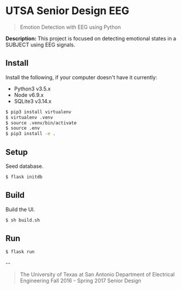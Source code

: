 # UTSA Senior Design EEG
> Emotion Detection with EEG using Python

**Description:** This project is focused on detecting emotional states in a SUBJECT using EEG signals.

## Install

Install the following, if your computer doesn't have it currently:

* Python3 v3.5.x
* Node v6.9.x
* SQLite3 v3.14.x

```bash
$ pip3 install virtualenv
$ virtualenv .venv
$ source .venv/bin/activate
$ source .env
$ pip3 install -e .
```

## Setup

Seed database.

```bash
$ flask initdb
```

## Build

Build the UI.

```bash
$ sh build.sh
```

## Run

```bash
$ flask run
```

--

> The University of Texas at San Antonio
> Department of Electrical Engineering
> Fall 2016 - Spring 2017 Senior Design
